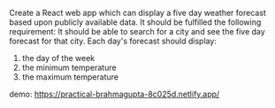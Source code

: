 Create a React web app which can display a five day weather forecast based upon publicly available
data.
It should be fulfilled the following requirement:
It should be able to search for a city and see the five day forecast for that city. Each day's forecast
should display:

1. the day of the week
2. the minimum temperature
3. the maximum temperature

demo: https://practical-brahmagupta-8c025d.netlify.app/
